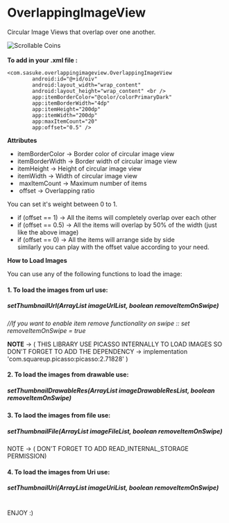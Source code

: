 # OverlappingImageView

Circular Image Views that overlap over one another. <br />

![Scrollable Coins](https://github.com/aditya09tyagi/OverlappingView/blob/master/video2gif_20180524_231352%5B1%5D.gif)
<br />
<br />
<b>To add in your .xml file : </b>

```
<com.sasuke.overlappingimageview.OverlappingImageView
        android:id="@+id/oiv"
        android:layout_width="wrap_content"
        android:layout_height="wrap_content" <br />
        app:itemBorderColor="@color/colorPrimaryDark"
        app:itemBorderWidth="4dp"
        app:itemHeight="200dp"
        app:itemWidth="200dp"
        app:maxItemCount="20"
        app:offset="0.5" />
 ```

<b>Attributes</b> <br />

 *  itemBorderColor -> Border color of circular image view <br />
 *  itemBorderWidth -> Border width of circular image view <br />
 *  itemHeight -> Height of circular image view <br />
 *  itemWidth -> Width of circular image view <br />
 *  maxItemCount -> Maximum number of items <br />
 *  offset -> Overlapping ratio <br />

You can set it's weight between 0 to 1. <br />

   - if (offset == 1) -> All the items will completely overlap over each other <br />
   - if (offset == 0.5) -> All the items will overlap by 50% of the width (just like the above image) <br />
   - if (offset == 0) -> All the items will arrange side by side <br />
   similarly you can play with the offset value according to your need. <br />

<b>How to Load Images</b> <br />

You can use any of the following functions to load the image: <br />

<h4>1. To load the images from url use:</h4>
   <h5><i>setThumbnailUrl(ArrayList<String> imageUrlList, boolean removeItemOnSwipe)</i></h5>       
        <i>//If you want to enable item remove functionality on swipe :: set removeItemOnSwipe = true </i> </br>
        

<b>NOTE</b> -> ( THIS LIBRARY USE PICASSO INTERNALLY TO LOAD IMAGES SO DON'T FORGET TO ADD THE DEPENDENCY -> implementation 'com.squareup.picasso:picasso:2.71828' ) 

<h4>2. To load the images from drawable use:</h4>
   <h5><i>setThumbnailDrawableRes(ArrayList<Integer> imageDrawableResList, boolean removeItemOnSwipe)</i></h5>

<h4>3. To laod the images from file use:</h4>
   <h5><i>setThumbnailFile(ArrayList<File> imageFileList, boolean removeItemOnSwipe)</i></h5>

NOTE -> ( DON'T FORGET TO ADD READ_INTERNAL_STORAGE PERMISSION)

<h4>4. To load the images from Uri use:</h4>
   <h5><i>setThumbnailUri(ArrayList<Uri> imageUriList, boolean removeItemOnSwipe) </i></h5><br />
ENJOY :)
